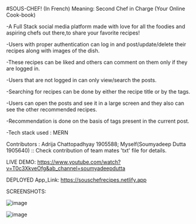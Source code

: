 #SOUS-CHEF!
(In French) Meaning: Second Chef in Charge 
(Your Online Cook-book)

-A Full Stack social media platform made with love for all the foodies and aspiring chefs out there,to share your favorite recipes!

-Users with proper authentication can log in and post/update/delete their recipes along with images of the dish. 

-These recipes can be liked and others can comment on them only if they are logged in.

-Users that are not logged in can only view/search the posts.

-Searching for recipes can be done by either the recipe title or by the tags. 

-Users can open the posts and see it in a large screen and they also can see the other recommended recipes.

-Recommendation is done on the basis of tags present in the current post.

-Tech stack used : MERN

Contributors : Adrija Chattopadhyay 1905588; Myself(Soumyadeep Dutta 1905640) :: Check contribution of team mates 'txt' file for details. 

LIVE DEMO: https://www.youtube.com/watch?v=T0c3XkveOfg&ab_channel=soumyadeepdutta

DEPLOYED App_Link: https://souschefrecipes.netlify.app

SCREENSHOTS:

![image](https://user-images.githubusercontent.com/79750961/124504463-27ce1a80-dde5-11eb-9af7-c87b38c62c6c.png)

![image](https://user-images.githubusercontent.com/79750961/124504551-5cda6d00-dde5-11eb-82ac-0db41ec76ab3.png)





